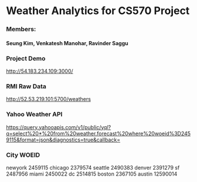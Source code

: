 # Weather Analytics for CS570 Project

### Members:
#### Seung Kim, Venkatesh Manohar, Ravinder Saggu

### Project Demo
http://54.183.234.109:3000/

### RMI Raw Data
http://52.53.219.101:5700/weathers

### Yahoo Weather API
https://query.yahooapis.com/v1/public/yql?q=select%20*%20from%20weather.forecast%20where%20woeid%3D2459115&format=json&diagnostics=true&callback=

### City WOEID
newyork 2459115
chicago 2379574
seattle 2490383
denver 2391279
sf 2487956 
miami 2450022
dc 2514815
boston 2367105
austin 12590014

